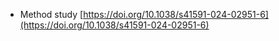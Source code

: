 - Method study [https://doi.org/10.1038/s41591-024-02951-6](https://doi.org/10.1038/s41591-024-02951-6)